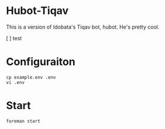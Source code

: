 # Hubot-Tiqav

This is a version of Idobata's Tiqav bot, hubot. He's pretty cool.

[ ] test

# Configuraiton

    cp example.env .env
    vi .env

# Start

    foreman start


